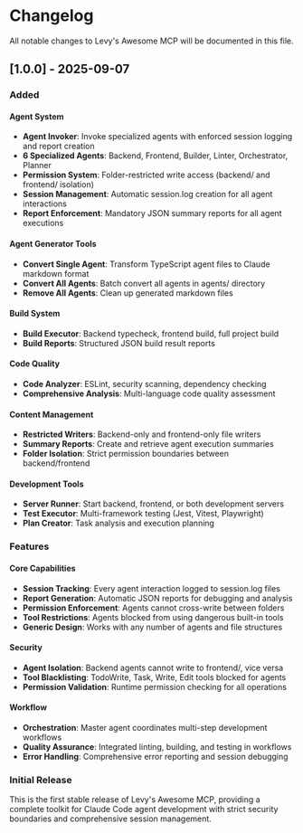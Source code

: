 # Changelog

All notable changes to Levy's Awesome MCP will be documented in this file.

## [1.0.0] - 2025-09-07

### Added

#### Agent System
- **Agent Invoker**: Invoke specialized agents with enforced session logging and report creation
- **6 Specialized Agents**: Backend, Frontend, Builder, Linter, Orchestrator, Planner
- **Permission System**: Folder-restricted write access (backend/ and frontend/ isolation)
- **Session Management**: Automatic session.log creation for all agent interactions
- **Report Enforcement**: Mandatory JSON summary reports for all agent executions

#### Agent Generator Tools
- **Convert Single Agent**: Transform TypeScript agent files to Claude markdown format
- **Convert All Agents**: Batch convert all agents in agents/ directory
- **Remove All Agents**: Clean up generated markdown files

#### Build System
- **Build Executor**: Backend typecheck, frontend build, full project build
- **Build Reports**: Structured JSON build result reports

#### Code Quality
- **Code Analyzer**: ESLint, security scanning, dependency checking
- **Comprehensive Analysis**: Multi-language code quality assessment

#### Content Management  
- **Restricted Writers**: Backend-only and frontend-only file writers
- **Summary Reports**: Create and retrieve agent execution summaries
- **Folder Isolation**: Strict permission boundaries between backend/frontend

#### Development Tools
- **Server Runner**: Start backend, frontend, or both development servers
- **Test Executor**: Multi-framework testing (Jest, Vitest, Playwright)
- **Plan Creator**: Task analysis and execution planning

### Features

#### Core Capabilities
- **Session Tracking**: Every agent interaction logged to session.log files
- **Report Generation**: Automatic JSON reports for debugging and analysis  
- **Permission Enforcement**: Agents cannot cross-write between folders
- **Tool Restrictions**: Agents blocked from using dangerous built-in tools
- **Generic Design**: Works with any number of agents and file structures

#### Security
- **Agent Isolation**: Backend agents cannot write to frontend/, vice versa
- **Tool Blacklisting**: TodoWrite, Task, Write, Edit tools blocked for agents
- **Permission Validation**: Runtime permission checking for all operations

#### Workflow
- **Orchestration**: Master agent coordinates multi-step development workflows
- **Quality Assurance**: Integrated linting, building, and testing in workflows
- **Error Handling**: Comprehensive error reporting and session debugging

### Initial Release
This is the first stable release of Levy's Awesome MCP, providing a complete toolkit for Claude Code agent development with strict security boundaries and comprehensive session management.